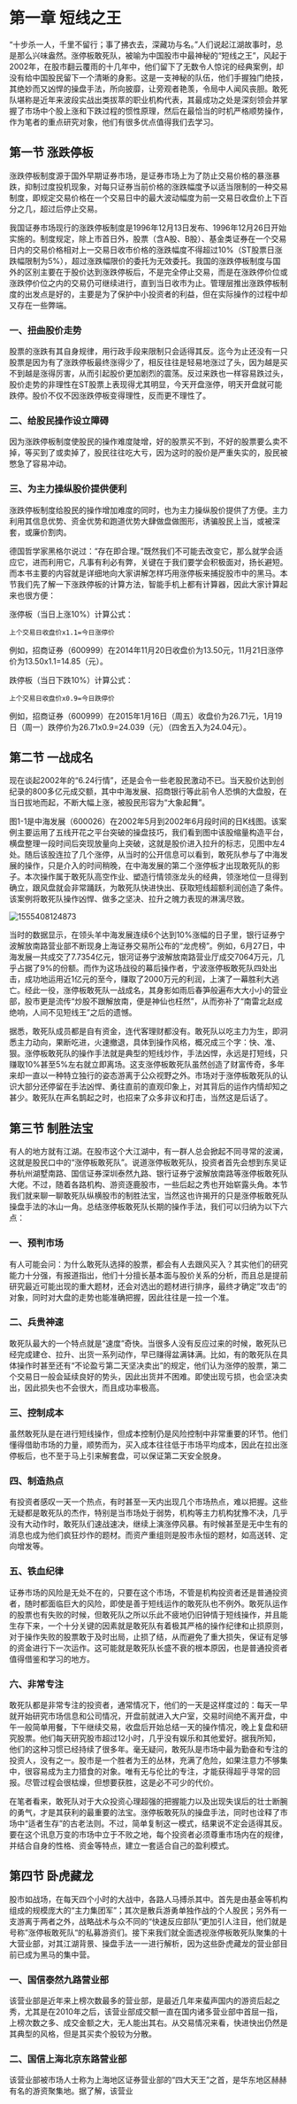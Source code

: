 # 第一章 短线之王

“十步杀一人，千里不留行；事了拂衣去，深藏功与名。”人们说起江湖故事时，总是那么兴味盎然。涨停板敢死队，被喻为中国股市中最神秘的“短线之王”，风起于2002年，在股市翻云覆雨的十几年中，他们留下了无数令人惊诧的经典案例，却没有给中国股民留下一个清晰的身影。这是一支神秘的队伍，他们手握独门绝技，其绝妙而又凶悍的操盘手法，所向披靡，让旁观者艳羡，令局中人闻风丧胆。敢死队堪称是近年来波段实战出类拔萃的职业机构代表，其最成功之处是深刻领会并掌握了市场中个股上涨和下跌过程的惯性原理，然后在最恰当的时机严格顺势操作，作为笔者的重点研究对象，他们有很多优点值得我们去学习。

## 第一节 涨跌停板

涨跌停板制度源于国外早期证券市场，是证券市场上为了防止交易价格的暴涨暴跌，抑制过度投机现象，对每只证券当前价格的涨跌幅度予以适当限制的一种交易制度，即规定交易价格在一个交易日中的最大波动幅度为前一交易日收盘价上下百分之几，超过后停止交易。

我国证券市场现行的涨跌停板制度是1996年12月13日发布、1996年12月26日开始实施的。制度规定，除上市首日外，股票（含A股、B股）、基金类证券在一个交易日内的交易价格相对上一交易日收市价格的涨跌幅度不得超过10%（ST股票日涨跌幅限制为5%），超过涨跌幅限价的委托为无效委托。我国的涨跌停板制度与国外的区别主要在于股价达到涨跌停板后，不是完全停止交易，而是在涨跌停价位或涨跌停价位之内的交易仍可继续进行，直到当日收市为止。管理层推出涨跌停板制度的出发点是好的，主要是为了保护中小投资者的利益，但在实际操作的过程中却又存在一些弊端。

### 一、扭曲股价走势

股票的涨跌有其自身规律，用行政手段来限制只会适得其反。迄今为止还没有一只股票是因为有了涨跌停板最终涨得少了，相反往往是轻易地涨过了头，因为越是买不到越是涨得厉害，从而引起股价更加剧烈的震荡。反过来跌也一样容易跌过头，股价走势的非理性在ST股票上表现得尤其明显，今天开盘涨停，明天开盘就可能跌停。股价不仅不因涨跌停板变得理性，反而更不理性了。

### 二、给股民操作设立障碍

因为涨跌停板制度使股民的操作难度陡增，好的股票买不到，不好的股票要么卖不掉，等买到了或卖掉了，股民往往吃大亏，因为这时的股价是严重失实的，股民被憋急了容易冲动。

### 三、为主力操纵股价提供便利

涨跌停板制度给股民的操作增加难度的同时，也为主力操纵股价提供了方便。主力利用其信息优势、资金优势和跑道优势大肆做盘做图形，诱骗股民上当，或被深套，或廉价割肉。

德国哲学家黑格尔说过：“存在即合理。”既然我们不可能去改变它，那么就学会适应它，进而利用它，凡事有利必有弊，关键在于我们要学会积极面对，扬长避短。而本书主要的内容就是详细地向大家讲解怎样巧用涨停板来捕捉股市中的黑马。本节我们先了解一下涨跌停板的计算方法，智能手机上都有计算器，因此大家计算起来也很方便：

涨停板（当日上涨10%）计算公式：

```
上个交易日收盘价x1.1=今日涨停价
```

例如，招商证券（600999）在2014年11月20日收盘价为13.50元，11月21日涨停价为13.50x1.1=14.85（元）。

跌停板（当日下跌10%）计算公式：

```
上个交易日收盘价x0.9=今日跌停价
```

例如，招商证券（600999）在2015年1月16日（周五）收盘价为26.71元，1月19日（周一）跌停价为26.71x0.9=24.039（元）（四舍五入为24.04元）。

## 第二节 一战成名

现在谈起2002年的“6.24行情”，还是会令一些老股民激动不已。当天股价达到创纪录的800多亿元成交额，其中中海发展、招商银行等此前令人恐惧的大盘股，在当日拔地而起，不断大幅上涨，被股民形容为“大象起舞”。

图1-1是中海发展（600026）在2002年5月到2002年6月段时间的日K线图。该案例主要运用了五线开花之平台突破的操盘技巧，我们看到图中该股缩量构造平台，横盘整理一段时间后突现放量向上突破，这就是股价进入拉升的标志，见图中左4处。随后该股连拉了几个涨停，从当时的公开信息可以看到，敢死队参与了中海发展的操作，只是介入的时间稍晚，在中海发展的第二个涨停板才出现敢死队的影子。本次操作属于敢死队高空作业、塑造行情领涨龙头的经典，领涨地位一旦得到确立，跟风盘就会非常踊跃，为敢死队快进快出、获取短线超额利润创造了条件。该案例将敢死队操作凶悍、做多之坚决、拉升之魄力表现的淋漓尽致。

![1555408124873](assets/1555408124873.png)

当时的数据显示，在领头羊中海发展连续6个达到10%涨幅的日子里，银行证券宁波解放南路营业部不断现身上海证券交易所公布的“龙虎榜”。例如，6月27日，中海发展一共成交了7.7354亿元，银河证券宁波解放南路营业厅成交7064万元，几乎占据了9%的份额。而作为这场战役的幕后操作者，宁波涨停板敢死队四处出击，成功地运用近1亿元的至今，赚取了2000万元的利润，上演了一幕胜利大逃亡。经此一役，涨停板敢死队一战成名，其身影如雨后春笋般遍布大大小小的营业部，股市更是流传“炒股不跟解放南，便是神仙也枉然”，从而弥补了“南雷北赵成绝响，人间不见短线王”之后的遗憾。

据悉，敢死队成员都是自有资金，连代客理财都没有。敢死队以吃主力为生，即洞悉主力动向，果断吃进，火速撤退，具体到操作风格，概况成三个字：快、准、狠。涨停板敢死队的操作手法就是典型的短线炒作，手法凶悍，永远是打短线，只赚取10%甚至5%左右就立即离场。这支涨停板敢死队虽然创造了财富传奇，多年来却一直以一种特立独行的姿态游离于公众视野之外。市场对于涨停板敢死队的认识大部分还停留在手法凶悍、勇往直前的直观印象上，对其背后的运作内情却知之甚少。敢死队在声名鹊起之时，也招来了众多非议和打击，当然这是后话了。

## 第三节 制胜法宝

有人的地方就有江湖。在股市这个大江湖中，有一群人总会掀起不同寻常的波澜，这就是股民口中的“涨停板敢死队”。说道涨停板敢死队，投资者首先会想到东吴证券杭州湖墅南路、国信证券深圳泰然九路、银行证券宁波解放南路等涨停板敢死队大佬。不过，随着各路机构、游资逐鹿股市，一些后起之秀也开始崭露头角。本节我们就来聊一聊敢死队纵横股市的制胜法宝，当然这也许揭开的只是涨停板敢死队操盘手法的冰山一角。总结涨停板敢死队长期的操作手法，我们可以归纳为以下六点：

### 一、预判市场

有人可能会问：为什么敢死队选择的股票，都会有人去跟风买入？其实他们的研究能力十分强，有报道指出，他们十分擅长基本面与股价关系的分析，而且总是提前研究最近可能出现的重大题材，还会对选出的题材进行排序，最终才确定”攻击“的对象，同时对大盘的走势也能准确把握，因此往往是一拉一个准。

### 二、兵贵神速

敢死队最大的一个特点就是“速度”奇快。当很多人没有反应过来的时候，敢死队已经完成建仓、拉升、出货一系列动作，早已赚得盆满钵满。比如，有的敢死队在具体操作时甚至还有“不论盈亏第二天坚决卖出”的规定，他们认为涨停的股票，第二个交易日一般会延续良好的势头，因此出货并不困难。即使出现亏损，也会坚决卖出，因此损失也不会很大，而且成功率极高。

### 三、控制成本

虽然敢死队是在进行短线操作，但成本控制仍是风险控制中非常重要的环节。他们懂得借助市场的力量，顺势而为，买入成本往往低于市场平均成本，因此在拉出涨停板后，也不至于马上引来解套盘，可以保证第二天安全脱身。

### 四、制造热点

有投资者感叹一天一个热点，有时甚至一天内出现几个市场热点，难以把握。这些无疑都是敢死队的杰作，特别是当市场处于弱势，机构等主力机构犹豫不决，几乎没有大动作时，敢死队们速战速决，继续上演涨停风暴。有时候甚至是无中生有的消息也成为他们疯狂炒作的题材。而资产重组则是股市永恒的题材，如高送转、定向增发等。

### 五、铁血纪律

证券市场的风险是无处不在的，只要在这个市场，不管是机构投资者还是普通投资者，随时都面临巨大的风险，即使是善于短线运作的敢死队也不例外。敢死队运作的股票也有失败的时候，但敢死队之所以乐此不疲地仍旧钟情于短线操作，并且能生存下来，一个十分关键的因素就是敢死队有着极其严格的操作纪律和止损原则，对于操作失败的股票敢于及时出局，止损了结，从而避免了重大损失，保证有足够的资金进行下一次运作。这可能就是敢死队长盛不衰的根本原因，也是普通投资者值得借鉴和学习的地方。

### 六、非常专注

敢死队都是非常专注的投资者，通常情况下，他们的一天是这样度过的：每天一早就开始研究市场信息和公司情况，开盘前就进入大户室，交易时间绝不离开盘，中午一般简单用餐，下午继续交易，收盘后开始总结一天的操作情况，晚上复盘和研究股票。他们每天研究股市超过12小时，几乎没有娱乐和其他爱好。据我所知，他们的这种习惯已经持续了很多年。毫无疑问，敢死队是市场中最为勤奋和专注的投资人，没有之一。股市是一个胜者为王的丛林，充满了危险，如果注意力不够集中，很容易成为主力猎食的对象。唯有无与伦比的专注，才能获得超乎寻常的回报。尽管过程会很枯燥，但想要获胜，这是必不可少的代价。

在笔者看来，敢死队对于大众投资心理超强的把握能力以及出现失误后的壮士断腕的勇气，才是其获利的最重要的法宝。涨停板敢死队的操盘手法，同时也诠释了市场中“适者生存”的古老法则。不过，简单复制这一模式，结果说不定会适得其反。要在这个讯息万变的市场中立于不败之地，每个投资者必须尊重市场内在的规律，并结合自身的性格、资金等特点，建立一套适合自己的盈利模式。

## 第四节 卧虎藏龙

股市如战场，在每天四个小时的大战中，各路人马搏杀其中。首先是由基金等机构组成的规模庞大的“主力集团军”；其次是散兵游勇单独作战的个人股民；另外有一支游离于两者之外，战略战术与众不同的“快速反应部队”更加引人注目，他们就是号称”涨停板敢死队“的私募游资们。接下来我们就全面透视涨停板敢死队聚集的十大营业部，对其江湖背景、操盘手法一一进行解析，因为这些卧虎藏龙的营业部目前已成为黑马的集中营。

### 一、国信泰然九路营业部

该营业部是近年来上榜次数最多的营业部，是最近几年来蜚声国内的游资后起之秀，尤其是在2010年之后，该营业部成交额一直在国内诸多营业部中首屈一指，上榜次数之多、成交金额之大，无人能出其右。从交易情况来看，快进快出仍然是其典型的风格，但是其买卖个股较为分散。

### 二、国信上海北京东路营业部

该营业部被市场人士称为上海地区证券营业部的“四大天王”之首，是华东地区赫赫有名的游资聚集地。据了解，该营业
